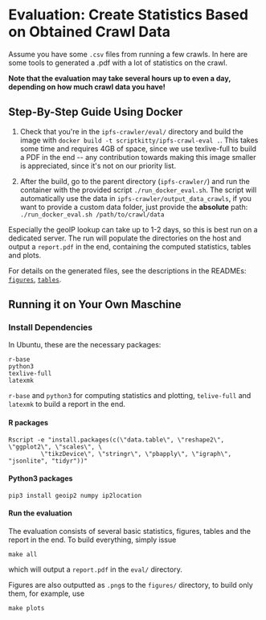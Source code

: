 # Evaluation: Create Statistics Based on Obtained Crawl Data

Assume you have some ```.csv``` files from running a few crawls. In here are some tools to generated a .pdf with a lot of statistics on the crawl.

**Note that the evaluation may take several hours up to even a day, depending on how much crawl data you have!**

## Step-By-Step Guide Using Docker

1. Check that you're in the ```ipfs-crawler/eval/``` directory and build the image with ```docker build -t scriptkitty/ipfs-crawl-eval .```.
This takes some time and requires 4GB of space, since we use texlive-full to build a PDF in the end -- any contribution towards making this image smaller is appreciated, since it's not on our priority list.

2. After the build, go to the parent directory (```ipfs-crawler/```) and run the container with the provided script ```./run_docker_eval.sh```.
The script will automatically use the data in ```ipfs-crawler/output_data_crawls```, if you want to provide a custom data folder, just provide the **absolute** path:
```./run_docker_eval.sh /path/to/crawl/data```

Especially the geoIP lookup can take up to 1-2 days, so this is best run on a dedicated server. 
The run will populate the directories on the host and output a ```report.pdf``` in the end, containing the computed statistics, tables and plots.

For details on the generated files, see the descriptions in the READMEs: [```figures```](https://github.com/scriptkitty/ipfs-crawler/blob/master/eval/figures/README.md), [```tables```](https://github.com/scriptkitty/ipfs-crawler/blob/master/eval/tables/README.md).

## Running it on Your Own Maschine

### Install Dependencies

In Ubuntu, these are the necessary packages:

	r-base
	python3
	texlive-full
	latexmk

```r-base``` and ```python3``` for computing statistics and plotting, ```telive-full``` and ```latexmk``` to build a report in the end.
#### R packages

	Rscript -e "install.packages(c(\"data.table\", \"reshape2\", \"ggplot2\", \"scales\", \
             \"tikzDevice\", \"stringr\", \"pbapply\", \"igraph\", "jsonlite", "tidyr"))"

#### Python3 packages

	pip3 install geoip2 numpy ip2location

#### Run the evaluation

The evaluation consists of several basic statistics, figures, tables and the report in the end. To build everything, simply issue
	
	make all

which will output a ```report.pdf``` in the ```eval/``` directory.

Figures are also outputted as ```.png```s to the ```figures/``` directory, to build only them, for example, use

	make plots
